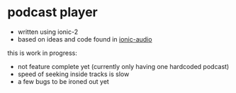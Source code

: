# podcast player

* written using ionic-2
* based on ideas and code found in [ionic-audio](https://github.com/arielfaur/ionic-audio)


this is work in progress:

* not feature complete yet (currently only having one hardcoded podcast)
* speed of seeking inside tracks is slow
* a few bugs to be ironed out yet

